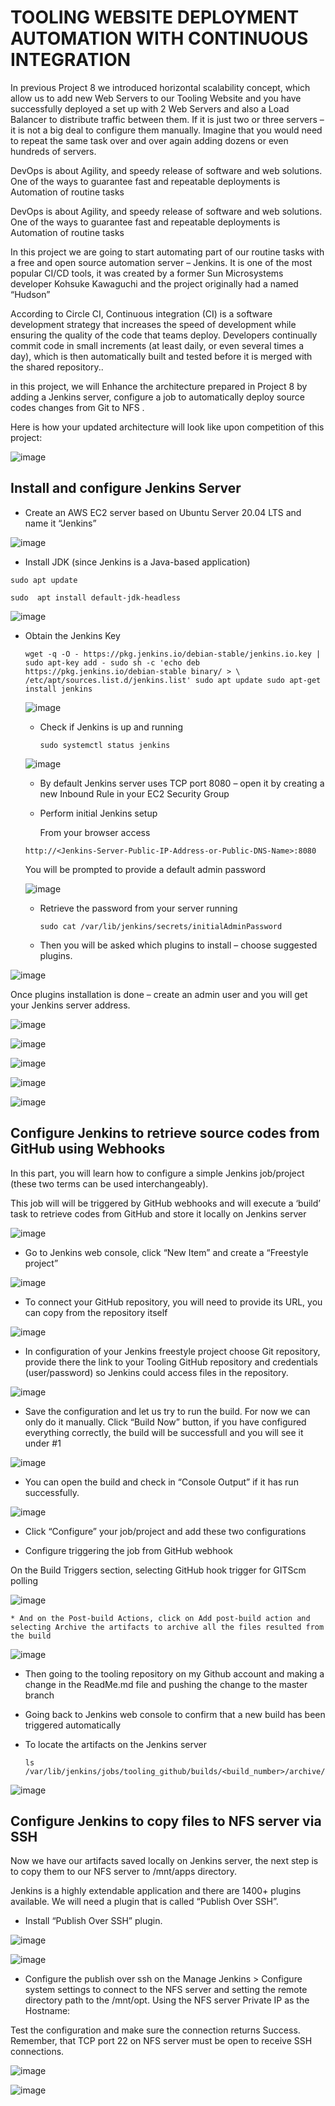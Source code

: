 # TOOLING WEBSITE DEPLOYMENT AUTOMATION WITH CONTINUOUS INTEGRATION

In previous Project 8 we introduced horizontal scalability concept, which allow us to add new Web Servers to our Tooling Website and you have successfully deployed a set up with 2 Web Servers and also a Load Balancer to distribute traffic between them. If it is just two or three servers – it is not a big deal to configure them manually. Imagine that you would need to repeat the same task over and over again adding dozens or even hundreds of servers.

DevOps is about Agility, and speedy release of software and web solutions. One of the ways to guarantee fast and repeatable deployments is Automation of routine tasks

DevOps is about Agility, and speedy release of software and web solutions. One of the ways to guarantee fast and repeatable deployments is Automation of routine tasks

In this project we are going to start automating part of our routine tasks with a free and open source automation server – Jenkins. It is one of the most popular CI/CD tools, it was created by a former Sun Microsystems developer Kohsuke Kawaguchi and the project originally had a named “Hudson”

According to Circle CI, Continuous integration (CI) is a software development strategy that increases the speed of development while ensuring the quality of the code that teams deploy. Developers continually commit code in small increments (at least daily, or even several times a day), which is then automatically built and tested before it is merged with the shared repository..


in this project, we will Enhance the architecture prepared in Project 8 by adding a Jenkins server, configure a job to automatically deploy source codes changes from Git to NFS .

Here is how your updated architecture will look like upon competition of this project:

![image](https://github.com/Mubarokahh/DevOps-Projects/assets/135038657/6576c1b8-4ecb-4efb-a0bc-35cbfd386738)


## Install and configure Jenkins Server

  * Create an AWS EC2 server based on Ubuntu Server 20.04 LTS and name it “Jenkins”

  ![image](https://github.com/Mubarokahh/DevOps-Projects/assets/135038657/53f905fb-9b39-40e3-a592-e4467f48f5cf)

  * Install JDK (since Jenkins is a Java-based application)

   `sudo apt update`

   `sudo  apt install default-jdk-headless`
   
 ![image](https://github.com/Mubarokahh/DevOps-Projects/assets/135038657/92c26718-19a7-44ec-97c0-201f095a13e0)

 * Obtain the Jenkins Key

    `wget -q -O - https://pkg.jenkins.io/debian-stable/jenkins.io.key | sudo apt-key add -
    sudo sh -c 'echo deb https://pkg.jenkins.io/debian-stable binary/ > \
   /etc/apt/sources.list.d/jenkins.list'
   sudo apt update
   sudo apt-get install jenkins`
   
   ![image](https://github.com/Mubarokahh/DevOps-Projects/assets/135038657/24d2caef-2918-4d21-a80d-8580f2e31223)


   * Check if Jenkins is up and running
  
     `sudo systemctl status jenkins`

   ![image](https://github.com/Mubarokahh/DevOps-Projects/assets/135038657/2d18bd4f-8120-449f-8308-644027015a0d)


   * By default Jenkins server uses TCP port 8080 – open it by creating a new Inbound Rule in your EC2 Security Group

   * Perform initial Jenkins setup
    
      From your browser access

    `http://<Jenkins-Server-Public-IP-Address-or-Public-DNS-Name>:8080`

    You will be prompted to provide a default admin password

    ![image](https://github.com/Mubarokahh/DevOps-Projects/assets/135038657/e185ebe3-57bc-4fc5-99ed-b294f8dacb3f)

   * Retrieve the password from your server running

     `sudo cat /var/lib/jenkins/secrets/initialAdminPassword`

   * Then you will be asked which plugins to install – choose suggested plugins.

 ![image](https://github.com/Mubarokahh/DevOps-Projects/assets/135038657/e1259799-1017-49e1-b77d-61a995c32337)

 Once plugins installation is done – create an admin user and you will get your Jenkins server address.

 ![image](https://github.com/Mubarokahh/DevOps-Projects/assets/135038657/2ccb3be7-32b0-422e-bbdf-42f9e4dbb1da)


 ![image](https://github.com/Mubarokahh/DevOps-Projects/assets/135038657/0fdbf882-3ece-482e-9610-384a184deef0)


![image](https://github.com/Mubarokahh/DevOps-Projects/assets/135038657/705c159d-3f8a-47bc-93ea-4b1cd5ecd011)


![image](https://github.com/Mubarokahh/DevOps-Projects/assets/135038657/edc7a853-d9c4-4a69-81b1-28004928d6db)

![image](https://github.com/Mubarokahh/DevOps-Projects/assets/135038657/4636672d-dc0c-4adb-b957-661da18d7e9f)

##  Configure Jenkins to retrieve source codes from GitHub using Webhooks

In this part, you will learn how to configure a simple Jenkins job/project (these two terms can be used interchangeably). 

This job will will be triggered by GitHub webhooks and will execute a ‘build’ task to retrieve codes from GitHub and store it locally on Jenkins server

![image](https://github.com/Mubarokahh/DevOps-Projects/assets/135038657/55b10faf-e7e7-471b-8b9e-30420977e89c)


   * Go to Jenkins web console, click “New Item” and create a “Freestyle project”

![image](https://github.com/Mubarokahh/DevOps-Projects/assets/135038657/31cbc3a1-d0fb-40ef-8d8e-c1895c817791)



   * To connect your GitHub repository, you will need to provide its URL, you can copy from the repository itself

  ![image](https://github.com/Mubarokahh/DevOps-Projects/assets/135038657/87577b65-f5f1-4bb8-a8a9-2466f8748dbf)

  

   * In configuration of your Jenkins freestyle project choose Git repository, provide there the link to your Tooling GitHub repository and credentials                 (user/password) so Jenkins could access files in the repository.

  ![image](https://github.com/Mubarokahh/DevOps-Projects/assets/135038657/9364534a-5b6b-4277-bf92-de5585c1ea2a)
  

   * Save the configuration and let us try to run the build. For now we can only do it manually.
     Click “Build Now” button, if you have configured everything correctly, the build will be successfull and you will see it under #1

![image](https://github.com/Mubarokahh/DevOps-Projects/assets/135038657/d2dd0cf1-d723-4028-9180-bf2fbac3bf90)


   * You can open the build and check in “Console Output” if it has run successfully.
     

  ![image](https://github.com/Mubarokahh/DevOps-Projects/assets/135038657/ef2f5804-0314-426f-9657-be84512b3628)

  * Click “Configure” your job/project and add these two configurations

   
  * Configure triggering the job from GitHub webhook

  On the Build Triggers section, selecting GitHub hook trigger for GITScm polling

  ![image](https://github.com/Mubarokahh/DevOps-Projects/assets/135038657/aef83315-671e-4cbb-8f13-ace84f210ca1)

    * And on the Post-build Actions, click on Add post-build action and selecting Archive the artifacts to archive all the files resulted from the build
 
  ![image](https://github.com/Mubarokahh/DevOps-Projects/assets/135038657/11a25cf4-1e55-4270-8d85-372b21abaf45)


  * Then going to the tooling repository on my Github account and making a change in the ReadMe.md file and pushing the change to the master branch
 
  * Going back to Jenkins web console to confirm that a new build has been triggered automatically
  
  * To locate the artifacts on the Jenkins server


     `ls /var/lib/jenkins/jobs/tooling_github/builds/<build_number>/archive/`

  ![image](https://github.com/Mubarokahh/DevOps-Projects/assets/135038657/09ec1b2d-9324-4406-95c2-0b153916483a)

   ## Configure Jenkins to copy files to NFS server via SSH

   Now we have our artifacts saved locally on Jenkins server, the next step is to copy them to our NFS server to /mnt/apps directory.

  Jenkins is a highly extendable application and there are 1400+ plugins available. We will need a plugin that is called “Publish Over SSH”.

   * Install “Publish Over SSH” plugin.
   
  ![image](https://github.com/Mubarokahh/DevOps-Projects/assets/135038657/72eb5eaf-dfaf-4093-b235-84534fd242b1)

   ![image](https://github.com/Mubarokahh/DevOps-Projects/assets/135038657/260dcc50-cbcc-481b-9a4b-7306f3139b34)

   * Configure the publish over ssh on the Manage Jenkins > Configure system settings to connect to the NFS server and setting the remote directory path to the     /mnt/opt. Using the NFS server Private IP as the Hostname:

Test the configuration and make sure the connection returns Success. Remember, that TCP port 22 on NFS server must be open to receive SSH connections.

   ![image](https://github.com/Mubarokahh/DevOps-Projects/assets/135038657/5dcbe07d-4a4f-490a-8dc1-b43fcf6b70a9)

   ![image](https://github.com/Mubarokahh/DevOps-Projects/assets/135038657/d642771d-dbd4-4691-879c-317c1c1af7d0)
























   

  



